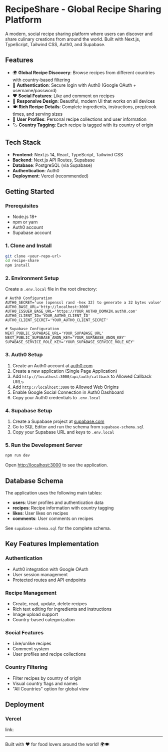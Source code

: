# RecipeShare - Global Recipe Sharing Platform

A modern, social recipe sharing platform where users can discover and share culinary creations from around the world. Built with Next.js, TypeScript, Tailwind CSS, Auth0, and Supabase.

## Features

- 🌍 **Global Recipe Discovery**: Browse recipes from different countries with country-based filtering
- 🔐 **Authentication**: Secure login with Auth0 (Google OAuth + username/password)
- ❤️ **Social Features**: Like and comment on recipes
- 📱 **Responsive Design**: Beautiful, modern UI that works on all devices
- 🍽️ **Rich Recipe Details**: Complete ingredients, instructions, prep/cook times, and serving sizes
- 👤 **User Profiles**: Personal recipe collections and user information
- 🏷️ **Country Tagging**: Each recipe is tagged with its country of origin

## Tech Stack

- **Frontend**: Next.js 14, React, TypeScript, Tailwind CSS
- **Backend**: Next.js API Routes, Supabase
- **Database**: PostgreSQL (via Supabase)
- **Authentication**: Auth0
- **Deployment**: Vercel (recommended)

## Getting Started

### Prerequisites

- Node.js 18+ 
- npm or yarn
- Auth0 account
- Supabase account

### 1. Clone and Install

```bash
git clone <your-repo-url>
cd recipe-share
npm install
```

### 2. Environment Setup

Create a `.env.local` file in the root directory:

```env
# Auth0 Configuration
AUTH0_SECRET='use [openssl rand -hex 32] to generate a 32 bytes value'
AUTH0_BASE_URL='http://localhost:3000'
AUTH0_ISSUER_BASE_URL='https://YOUR_AUTH0_DOMAIN.auth0.com'
AUTH0_CLIENT_ID='YOUR_AUTH0_CLIENT_ID'
AUTH0_CLIENT_SECRET='YOUR_AUTH0_CLIENT_SECRET'

# Supabase Configuration
NEXT_PUBLIC_SUPABASE_URL='YOUR_SUPABASE_URL'
NEXT_PUBLIC_SUPABASE_ANON_KEY='YOUR_SUPABASE_ANON_KEY'
SUPABASE_SERVICE_ROLE_KEY='YOUR_SUPABASE_SERVICE_ROLE_KEY'
```

### 3. Auth0 Setup

1. Create an Auth0 account at [auth0.com](https://auth0.com)
2. Create a new application (Single Page Application)
3. Add `http://localhost:3000/api/auth/callback` to Allowed Callback URLs
4. Add `http://localhost:3000` to Allowed Web Origins
5. Enable Google Social Connection in Auth0 Dashboard
6. Copy your Auth0 credentials to `.env.local`

### 4. Supabase Setup

1. Create a Supabase project at [supabase.com](https://supabase.com)
2. Go to SQL Editor and run the schema from `supabase-schema.sql`
3. Copy your Supabase URL and keys to `.env.local`

### 5. Run the Development Server

```bash
npm run dev
```

Open [http://localhost:3000](http://localhost:3000) to see the application.

## Database Schema

The application uses the following main tables:

- **users**: User profiles and authentication data
- **recipes**: Recipe information with country tagging
- **likes**: User likes on recipes
- **comments**: User comments on recipes

See `supabase-schema.sql` for the complete schema.

## Key Features Implementation

### Authentication
- Auth0 integration with Google OAuth
- User session management
- Protected routes and API endpoints

### Recipe Management
- Create, read, update, delete recipes
- Rich text editing for ingredients and instructions
- Image upload support
- Country-based categorization

### Social Features
- Like/unlike recipes
- Comment system
- User profiles and recipe collections

### Country Filtering
- Filter recipes by country of origin
- Visual country flags and names
- "All Countries" option for global view

## Deployment

### Vercel
link: 

---

Built with ❤️ for food lovers around the world! 🌍🍽️